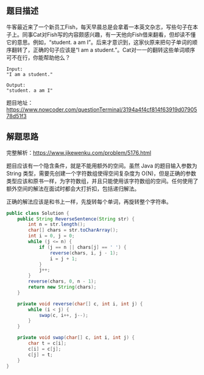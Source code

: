 ## 题目描述

牛客最近来了一个新员工Fish，每天早晨总是会拿着一本英文杂志，写些句子在本子上。同事Cat对Fish写的内容颇感兴趣，有一天他向Fish借来翻看，但却读不懂它的意思。例如，“student. a am I”。后来才意识到，这家伙原来把句子单词的顺序翻转了，正确的句子应该是“I am a student.”。Cat对一一的翻转这些单词顺序可不在行，你能帮助他么？
```
Input:
"I am a student."

Output:
"student. a am I"
```

题目地址：https://www.nowcoder.com/questionTerminal/3194a4f4cf814f63919d0790578d51f3

## 解题思路

完整解析：https://www.jikewenku.com/problem/5176.html

题目应该有一个隐含条件，就是不能用额外的空间。虽然 Java 的题目输入参数为 String 类型，需要先创建一个字符数组使得空间复杂度为 O(N)，但是正确的参数类型应该和原书一样，为字符数组，并且只能使用该字符数组的空间。任何使用了额外空间的解法在面试时都会大打折扣，包括递归解法。

正确的解法应该是和书上一样，先旋转每个单词，再旋转整个字符串。

```java
public class Solution {
    public String ReverseSentence(String str) {
        int n = str.length();
        char[] chars = str.toCharArray();
        int i = 0, j = 0;
        while (j <= n) {
            if (j == n || chars[j] == ' ') {
                reverse(chars, i, j - 1);
                i = j + 1;
            }
            j++;
        }
        reverse(chars, 0, n - 1);
        return new String(chars);
    }

    private void reverse(char[] c, int i, int j) {
        while (i < j) {
            swap(c, i++, j--);
        }
    }

    private void swap(char[] c, int i, int j) {
        char t = c[i];
        c[i] = c[j];
        c[j] = t;
    }
}
```